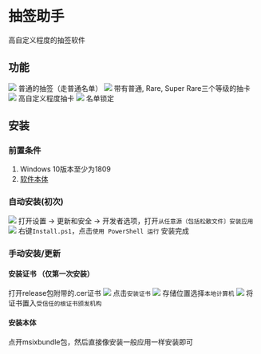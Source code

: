 # 抽签助手
高自定义程度的抽签软件

## 功能
![](Images/动画.gif)
普通的抽签（走普通名单）
![](Images/动画2.gif)
带有普通, Rare, Super Rare三个等级的抽卡
![](Images/801a94ce-4307-41fd-8e16-34d54f41c6f9.png)
高自定义程度抽卡
![](Images/动画3.gif)
名单锁定

## 安装
### 前置条件
1. Windows 10版本至少为1809
2. [软件本体](https://github.com/MineTestGaming/DrawLosAssistantWinUI3/releases)
### 自动安装(初次)
![](Images/20240217130919.png)
打开设置 -> 更新和安全 -> 开发者选项，打开`从任意源（包括松散文件〕安装应用`
![](Images/20240217130707.png)
右键`Install.ps1`，点击`使用 PowerShell 运行`
安装完成

### 手动安装/更新
#### 安装证书 （仅第一次安装）
打开release包附带的.cer证书
![](Images/20240217131945.png)
点击`安装证书`
![](Images/20240217132015.png)
存储位置选择`本地计算机`
![](Images/20240217132059.png)
将证书置入`受信任的根证书颁发机构`
#### 安装本体
点开msixbundle包，然后直接像安装一般应用一样安装即可